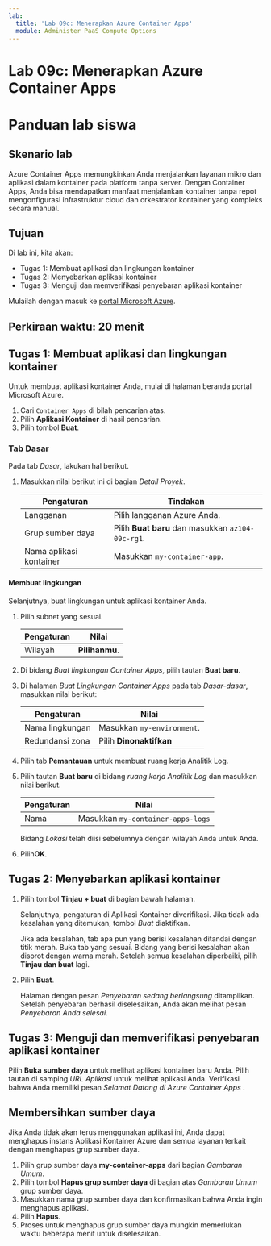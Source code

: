 ```yaml
---
lab:
  title: 'Lab 09c: Menerapkan Azure Container Apps'
  module: Administer PaaS Compute Options
---
```


# Lab 09c: Menerapkan Azure Container Apps
# Panduan lab siswa

## Skenario lab
Azure Container Apps memungkinkan Anda menjalankan layanan mikro dan aplikasi dalam kontainer pada platform tanpa server. Dengan Container Apps, Anda bisa mendapatkan manfaat menjalankan kontainer tanpa repot mengonfigurasi infrastruktur cloud dan orkestrator kontainer yang kompleks secara manual.

## Tujuan

Di lab ini, kita akan:
- Tugas 1: Membuat aplikasi dan lingkungan kontainer
- Tugas 2: Menyebarkan aplikasi kontainer
- Tugas 3: Menguji dan memverifikasi penyebaran aplikasi kontainer

Mulailah dengan masuk ke [portal Microsoft Azure](https://portal.azure.com).

## Perkiraan waktu: 20 menit

## Tugas 1: Membuat aplikasi dan lingkungan kontainer

Untuk membuat aplikasi kontainer Anda, mulai di halaman beranda portal Microsoft Azure.

1. Cari `Container Apps` di bilah pencarian atas.
1. Pilih **Aplikasi Kontainer** di hasil pencarian.
1. Pilih tombol **Buat**.

### Tab Dasar

Pada tab *Dasar*, lakukan hal berikut.

1. Masukkan nilai berikut ini di bagian *Detail Proyek*.

    | Pengaturan | Tindakan |
    |---|---|
    | Langganan | Pilih langganan Azure Anda. |
    | Grup sumber daya | Pilih **Buat baru** dan masukkan `az104-09c-rg1`. |
    | Nama aplikasi kontainer |  Masukkan `my-container-app`. |

#### Membuat lingkungan

Selanjutnya, buat lingkungan untuk aplikasi kontainer Anda.

1. Pilih subnet yang sesuai.

    | Pengaturan | Nilai |
    |--|--|
    | Wilayah | **Pilihanmu**. |

1. Di bidang *Buat lingkungan Container Apps*, pilih tautan **Buat baru**.
1. Di halaman *Buat Lingkungan Container Apps* pada tab *Dasar-dasar*, masukkan nilai berikut:

    | Pengaturan | Nilai |
    |--|--|
    | Nama lingkungan | Masukkan `my-environment`. |
    | Redundansi zona | Pilih **Dinonaktifkan** |

1. Pilih tab **Pemantauan** untuk membuat ruang kerja Analitik Log.
1. Pilih tautan **Buat baru** di bidang *ruang kerja Analitik Log* dan masukkan nilai berikut.

    | Pengaturan | Nilai |
    |--|--|
    | Nama | Masukkan `my-container-apps-logs` |
  
    Bidang *Lokasi* telah diisi sebelumnya dengan wilayah Anda untuk Anda.

1. Pilih**OK**.


## Tugas 2: Menyebarkan aplikasi kontainer

1. Pilih tombol **Tinjau + buat** di bagian bawah halaman.  

    Selanjutnya, pengaturan di Aplikasi Kontainer diverifikasi. Jika tidak ada kesalahan yang ditemukan, tombol *Buat* diaktifkan.  

    Jika ada kesalahan, tab apa pun yang berisi kesalahan ditandai dengan titik merah.  Buka tab yang sesuai. Bidang yang berisi kesalahan akan disorot dengan warna merah.  Setelah semua kesalahan diperbaiki, pilih **Tinjau dan buat** lagi.

1. Pilih **Buat**.

    Halaman dengan pesan *Penyebaran sedang berlangsung* ditampilkan.  Setelah penyebaran berhasil diselesaikan, Anda akan melihat pesan *Penyebaran Anda selesai*.
   
## Tugas 3: Menguji dan memverifikasi penyebaran aplikasi kontainer

Pilih **Buka sumber daya** untuk melihat aplikasi kontainer baru Anda.  Pilih tautan di samping *URL Aplikasi* untuk melihat aplikasi Anda. Verifikasi bahwa Anda memiliki pesan *Selamat Datang di Azure Container Apps* .

## Membersihkan sumber daya

Jika Anda tidak akan terus menggunakan aplikasi ini, Anda dapat menghapus instans Aplikasi Kontainer Azure dan semua layanan terkait dengan menghapus grup sumber daya.

1. Pilih grup sumber daya **my-container-apps** dari bagian *Gambaran Umum*.
1. Pilih tombol **Hapus grup sumber daya** di bagian atas *Gambaran Umum* grup sumber daya.
1. Masukkan nama grup sumber daya dan konfirmasikan bahwa Anda ingin menghapus aplikasi. 
1. Pilih **Hapus**.
1. Proses untuk menghapus grup sumber daya mungkin memerlukan waktu beberapa menit untuk diselesaikan.
